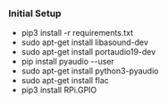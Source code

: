 ### Initial Setup
- pip3 install -r requirements.txt
- sudo apt-get install libasound-dev
- sudo apt-get install portaudio19-dev
- pip install pyaudio --user
- sudo apt-get install python3-pyaudio
- sudo apt-get install flac
- pip3 install RPi.GPIO
